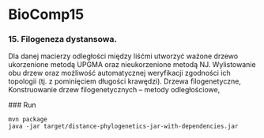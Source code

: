 # BioComp15
### 15. Filogeneza dystansowa.
Dla danej macierzy odległości między liśćmi utworzyć ważone drzewo ukorzenione metodą UPGMA oraz nieukorzenione metodą NJ. Wylistowanie obu drzew oraz możliwość automatycznej weryfikacji zgodności ich topologii (tj. z pominięciem długości krawędzi). Drzewa filogenetyczne, Konstruowanie drzew filogenetycznych – metody odległościowe,

### Run
```
mvn package
java -jar target/distance-phylogenetics-jar-with-dependencies.jar
```